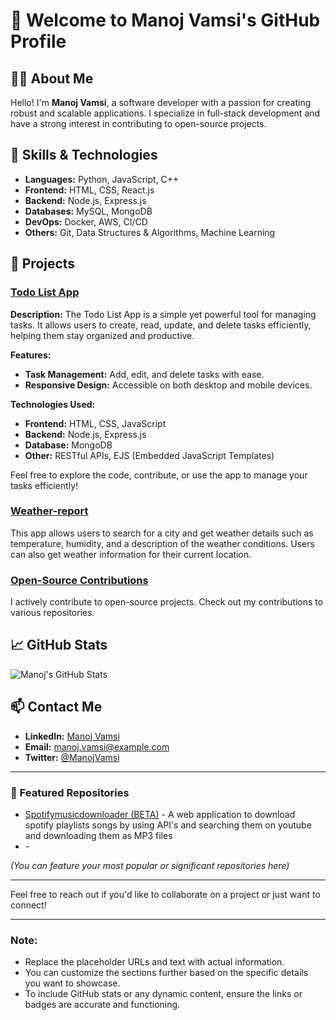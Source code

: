 
# 👋 Welcome to Manoj Vamsi's GitHub Profile

## 🧑‍💻 About Me

Hello! I'm **Manoj Vamsi**, a software developer with a passion for creating robust and scalable applications. I specialize in full-stack development and have a strong interest in contributing to open-source projects.

## 🚀 Skills & Technologies

- **Languages:** Python, JavaScript, C++
- **Frontend:** HTML, CSS, React.js
- **Backend:** Node.js, Express.js
- **Databases:** MySQL, MongoDB
- **DevOps:** Docker, AWS, CI/CD
- **Others:** Git, Data Structures & Algorithms, Machine Learning

## 📂 Projects


### [Todo List App](https://github.com/ManojVamsi7/todo-list-app)

**Description:** The Todo List App is a simple yet powerful tool for managing tasks. It allows users to create, read, update, and delete tasks efficiently, helping them stay organized and productive.

**Features:**
- **Task Management:** Add, edit, and delete tasks with ease.
- **Responsive Design:** Accessible on both desktop and mobile devices.

**Technologies Used:**
- **Frontend:** HTML, CSS, JavaScript
- **Backend:** Node.js, Express.js
- **Database:** MongoDB
- **Other:** RESTful APIs, EJS (Embedded JavaScript Templates)

Feel free to explore the code, contribute, or use the app to manage your tasks efficiently!

### [Weather-report](https://github.com/ManojVamsi7/Weather-report)
This app allows users to search for a city and get weather details such as temperature, humidity, and a description of the weather conditions. Users can also get weather information for their current location.

### [Open-Source Contributions](https://github.com/ManojVamsi7?tab=repositories)
I actively contribute to open-source projects. Check out my contributions to various repositories.

## 📈 GitHub Stats

![Manoj's GitHub Stats](https://github-readme-stats.vercel.app/api?username=ManojVamsi7&show_icons=true&theme=radical)

## 📫 Contact Me

- **LinkedIn:** [Manoj Vamsi](https://www.linkedin.com/in/manoj-vamsi/)
- **Email:** [manoj.vamsi@example.com](mailto:manoj.vamsi@example.com)
- **Twitter:** [@ManojVamsi](https://twitter.com/ManojVamsi)

---

### 🌟 Featured Repositories

- [Spotifymusicdownloader (BETA)](https://github.com/ManojVamsi7/Spotifymusicdownloader) - A web application to download spotify playlists songs by using API's and searching them on youtube and downloading them as MP3 files
- [](https://github.com/ManojVamsi7/Another-Repository) - 

*(You can feature your most popular or significant repositories here)*

---

Feel free to reach out if you'd like to collaborate on a project or just want to connect!

---

### Note:

- Replace the placeholder URLs and text with actual information.
- You can customize the sections further based on the specific details you want to showcase.
- To include GitHub stats or any dynamic content, ensure the links or badges are accurate and functioning.
